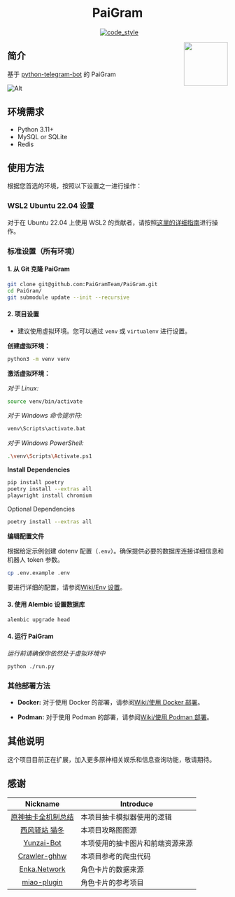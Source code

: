 <h1 align="center">PaiGram</h1>

<div align="center"><img src="https://img.shields.io/badge/python-3.11%2B-blue" alt="">
<img src="https://img.shields.io/badge/works%20on-my%20machine-brightgreen" alt="">
<img src="https://img.shields.io/badge/status-%E5%92%95%E5%92%95%E5%92%95-blue" alt="">
<a href="https://black.readthedocs.io/en/stable/index.html"><img src="https://img.shields.io/badge/code%20style-black-000000.svg" alt="code_style" /></a>
<a href="https://www.codacy.com/gh/PaiGramTeam/PaiGram/dashboard?utm_source=github.com&amp;utm_medium=referral&amp;utm_content=PaiGramTeam/PaiGram&amp;utm_campaign=Badge_Grade"><img src="https://app.codacy.com/project/badge/Grade/ac5844e2b0d14a3e8aa16b9b1b099ce0" alt=""/></a>
</div>

<p>
<img src="https://user-images.githubusercontent.com/70872201/190447002-119a8819-b111-4a96-a0b3-701c5e256137.png" align="right" width="100px" alt="">
<h2 align="left">简介</h2>

基于 [python-telegram-bot](https://github.com/python-telegram-bot/python-telegram-bot) 的 PaiGram


![Alt](https://repobeats.axiom.co/api/embed/f73c1121006cb86196f83da2170242b7a97f8be0.svg "Repobeats analytics image")

## 环境需求

- Python 3.11+
- MySQL or SQLite
- Redis

## 使用方法

根据您首选的环境，按照以下设置之一进行操作：

### WSL2 Ubuntu 22.04 设置

对于在 Ubuntu 22.04 上使用 WSL2 的贡献者，请按照[这里的详细指南](/docs/wsl/EN.md)进行操作。

### 标准设置（所有环境）

#### 1. 从 Git 克隆 PaiGram
```bash
git clone git@github.com:PaiGramTeam/PaiGram.git
cd PaiGram/
git submodule update --init --recursive
```

#### 2. 项目设置

- 建议使用虚拟环境。您可以通过 `venv` 或 `virtualenv` 进行设置。

**创建虚拟环境：**
```bash
python3 -m venv venv
```

**激活虚拟环境：**

*对于 Linux:*
```bash
source venv/bin/activate
```

*对于 Windows 命令提示符:*
```bash
venv\Scripts\activate.bat
```

*对于 Windows PowerShell:*
```bash
.\venv\Scripts\Activate.ps1
```

**Install Dependencies**

```bash
pip install poetry
poetry install --extras all
playwright install chromium
```

Optional Dependencies

```bash
poetry install --extras all
```

**编辑配置文件**

根据给定示例创建 dotenv 配置（`.env`）。确保提供必要的数据库连接详细信息和机器人 token 参数。

```bash
cp .env.example .env
```

要进行详细的配置，请参阅[Wiki/Env 设置](https://github.com/PaiGramTeam/PaiGram/wiki/Env-Settings)。

#### 3. 使用 Alembic 设置数据库

```bash
alembic upgrade head
```

#### 4. 运行 PaiGram

*运行前请确保你依然处于虚拟环境中*

```bash
python ./run.py
```

### 其他部署方法

- **Docker:** 对于使用 Docker 的部署，请参阅[Wiki/使用 Docker 部署](https://github.com/PaiGramTeam/PaiGram/wiki/Deploy-with-Docker)。

- **Podman:** 对于使用 Podman 的部署，请参阅[Wiki/使用 Podman 部署](https://github.com/PaiGramTeam/PaiGram/wiki/Deploy-with-Podman)。

## 其他说明

这个项目目前正在扩展，加入更多原神相关娱乐和信息查询功能，敬请期待。

## 感谢

|                                Nickname                                 | Introduce        |
|:-----------------------------------------------------------------------:|------------------|
|          [原神抽卡全机制总结](https://www.bilibili.com/read/cv10468091)          | 本项目抽卡模拟器使用的逻辑    |
| [西风驿站 猫冬](https://bbs.mihoyo.com/ys/accountCenter/postList?id=74019947) | 本项目攻略图图源         |
|           [Yunzai-Bot](https://github.com/Le-niao/Yunzai-Bot)           | 本项使用的抽卡图片和前端资源来源 |
|       [Crawler-ghhw](https://github.com/DGP-Studio/Crawler-ghhw)        | 本项目参考的爬虫代码       |
|                  [Enka.Network](https://enka.network)                   | 角色卡片的数据来源        |
|      [miao-plugin](https://github.com/yoimiya-kokomi/miao-plugin)       | 角色卡片的参考项目        |
